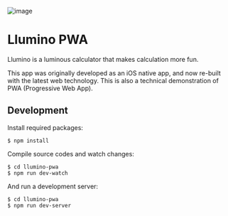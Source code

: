 ![image](https://user-images.githubusercontent.com/602961/39685990-2c69768e-5201-11e8-9317-4def9a8bee33.png)


# Llumino PWA
Llumino is a luminous calculator that makes calculation more fun.

This app was originally developed as an iOS native app, and now re-built with the latest web technology. This is also a technical demonstration of PWA (Progressive Web App).


## Development
Install required packages:

```
$ npm install
```

Compile source codes and watch changes:

```
$ cd llumino-pwa
$ npm run dev-watch
```

And run a development server:

```
$ cd llumino-pwa
$ npm run dev-server
```

